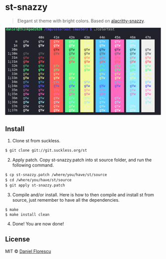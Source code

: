 # st-snazzy

> Elegant st theme with bright colors. Based on [alacritty-snazzy](https://github.com/alebelcor/alacritty-snazzy).

![screenshot of terminal](screenshot.png)

## Install
1. Clone st from suckless.
```sh
$ git clone git://git.suckless.org/st
```
2. Apply patch.
Copy st-snazzy.patch into st source folder, and run the following command.
```sh
$ cp st-snazzy.patch /where/you/have/st/source
$ cd /where/you/have/st/source
$ git apply st-snazzy.patch
```
3. Compile and/or install.
Here is how to then compile and install st from source, just remember to have all the dependencies.
```
$ make
$ make install clean
```
4. Done!
You are now done!

## License
MIT © [Daniel Florescu](190405.xyz)
